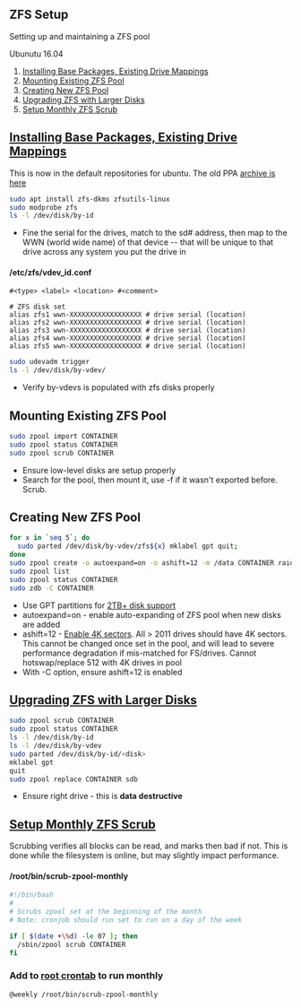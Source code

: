 ZFS Setup
-------------
Setting up and maintaining a ZFS pool

Ubunutu 16.04

1. [Installing Base Packages, Existing Drive Mappings](#installing-base-packages-existing-drive-mappings)
2. [Mounting Existing ZFS Pool](#mounting-existing-zfs-pool)
3. [Creating New ZFS Pool](#creating-new-zfs-pool)
4. [Upgrading ZFS with Larger Disks](#upgrading-zfs-with-larger-disks)
5. [Setup Monthly ZFS Scrub](#setup-monthly-zfs-scrub)

[Installing Base Packages, Existing Drive Mappings][3]
------------------------------------------------------
This is now in the default repositories for ubuntu. The old PPA [archive is
here][1]

```bash
sudo apt install zfs-dkms zfsutils-linux
sudo modprobe zfs
ls -l /dev/disk/by-id
```

* Fine the serial for the drives, match to the sd# address, then map to the WWN
  (world wide name) of that device -- that will be unique to that drive across
  any system you put the drive in

#### /etc/zfs/vdev_id.conf
```config
#<type> <label> <location> #<comment>

# ZFS disk set
alias zfs1 wwn-XXXXXXXXXXXXXXXXXX # drive serial (location)
alias zfs2 wwn-XXXXXXXXXXXXXXXXXX # drive serial (location)
alias zfs3 wwn-XXXXXXXXXXXXXXXXXX # drive serial (location)
alias zfs4 wwn-XXXXXXXXXXXXXXXXXX # drive serial (location)
alias zfs5 wwn-XXXXXXXXXXXXXXXXXX # drive serial (location)
````

```bash
sudo udevadm trigger
ls -l /dev/disk/by-vdev/
```

* Verify by-vdevs is populated with zfs disks properly

Mounting Existing ZFS Pool
--------------------------
```bash
sudo zpool import CONTAINER
sudo zpool status CONTAINER
sudo zpool scrub CONTAINER
```

* Ensure low-level disks are setup properly
* Search for the pool, then mount it, use -f if it wasn't exported before. Scrub.

Creating New ZFS Pool
---------------------
```bash
for x in `seq 5`; do
  sudo parted /dev/disk/by-vdev/zfs${x} mklabel gpt quit;
done
sudo zpool create -o autoexpand=on -o ashift=12 -m /data CONTAINER raidz /dev/disk/by-vdev/disk{1..5}
sudo zpool list
sudo zpool status CONTAINER
sudo zdb -C CONTAINER
```

* Use GPT partitions for [2TB+ disk support][2]
* autoexpand=on - enable auto-expanding of ZFS pool when new disks are added
* ashift=12 - [Enable 4K sectors][7]. All > 2011 drives should have 4K sectors.
  This cannot be changed once set in the pool, and will lead to severe
  performance degradation if mis-matched for FS/drives. Cannot hotswap/replace
  512 with 4K drives in pool
* With -C option, ensure ashift=12 is enabled

[Upgrading ZFS with Larger Disks][5]
------------------------------------
```bash
sudo zpool scrub CONTAINER
sudo zpool status CONTAINER
ls -l /dev/disk/by-id
ls -l /dev/disk/by-vdev
sudo parted /dev/disk/by-id/<disk>
mklabel gpt
quit
sudo zpool replace CONTAINER sdb
```

* Ensure right drive - this is __data destructive__

[Setup Monthly ZFS Scrub][8]
----------------------------
Scrubbing verifies all blocks can be read, and marks then bad if not. This
is done while the filesystem is online, but may slightly impact performance.

#### /root/bin/scrub-zpool-monthly
```bash
#!/bin/bash
#
# Scrubs zpool set at the beginning of the month
# Note: cronjob should run set to run on a day of the week

if [ $(date +\%d) -le 07 ]; then
  /sbin/zpool scrub CONTAINER
fi
```

### Add to [root crontab][9] to run monthly
```crontab
@weekly /root/bin/scrub-zpool-monthly
```

[1]: https://launchpad.net/~zfs-native/+archive/stable
[2]: http://www.cyberciti.biz/tips/fdisk-unable-to-create-partition-greater-2tb.html
[3]: http://flux.org.uk/howto/solaris/zfs_tutorial_01
[4]: https://github.com/zfsonlinux/zfs/issues/381
[5]: http://www.itsacon.net/computers/unix/growing-a-zfs-pool/
[6]: https://github.com/zfsonlinux/pkg-zfs/wiki/Ubuntu-ZFS-mountall-FAQ-and-troubleshooting
[7]: http://forums.freebsd.org/showthread.php?t=29539
[8]: https://docs.oracle.com/cd/E23823_01/html/819-5461/gbbwa.html
[9]: https://en.wikipedia.org/wiki/Cron
